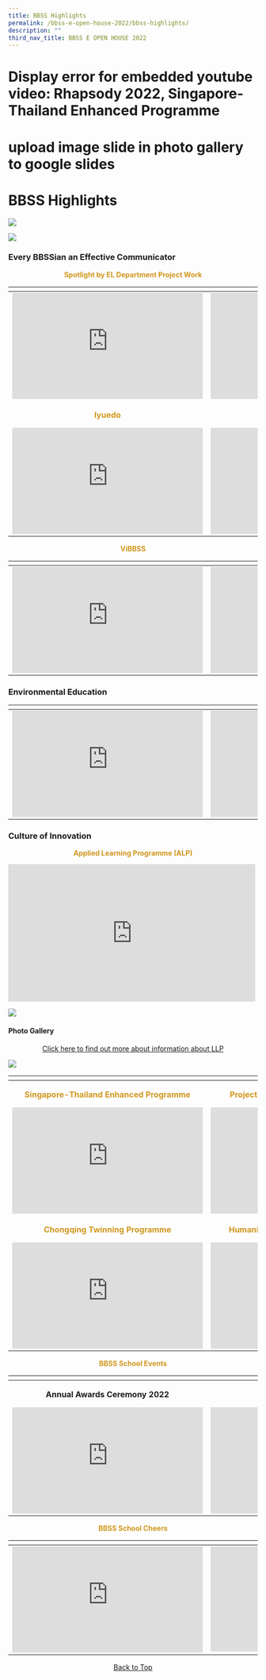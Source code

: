 ```yaml
---
title: BBSS Highlights
permalink: /bbss-e-open-house-2022/bbss-highlights/
description: ""
third_nav_title: BBSS E OPEN HOUSE 2022
---
```


# Display error for embedded youtube video: Rhapsody 2022, Singapore-Thailand Enhanced Programme


# upload image slide in photo gallery to google slides

<a id="top"></a>
# BBSS Highlights

![](/images/Bbss%20e%20open%20house%202022/3_BBSS%20Highligths.png)

![](/images/Bbss%20e%20open%20house%202022/growing-future-ready-bbsians.png)


### Every BBSSian an Effective Communicator

<p style="text-align: center; color: #cf961c"><b>Spotlight by EL Department Project Work</b></p>

<table>
<thead>
  <tr>
    <th></th>
    <th></th>
  </tr>
</thead>
<tbody>
  <tr>
    <td><iframe width="385" height="214" src="https://www.youtube.com/embed/Siypas9pBkQ" title="BBSS Effective Communication Project Work - Lower Sec" frameborder="0" allow="accelerometer; autoplay; clipboard-write; encrypted-media; gyroscope; picture-in-picture" allowfullscreen></iframe></td>
    <td><iframe width="385" height="214" src="https://www.youtube.com/embed/liwJuuJtzUI" title="BBSS Effective Communication Project Work - Upper Sec" frameborder="0" allow="accelerometer; autoplay; clipboard-write; encrypted-media; gyroscope; picture-in-picture" allowfullscreen></iframe></td>
  </tr>
  <tr>
    <td><p style="text-align: center; color: #cf961c"><b>Iyuedo</b></p><iframe width="385" height="214" src="https://www.youtube.com/embed/-rDuw2Y2D3c" title="BBSS Iyuedo" frameborder="0" allow="accelerometer; autoplay; clipboard-write; encrypted-media; gyroscope; picture-in-picture" allowfullscreen></iframe></td>
    <td><p style="text-align: center; color: #cf961c"><b>Echolites</b></p><iframe width="385" height="214" src="https://www.youtube.com/embed/VPHPBFhf6PA" title="BBSS Echoes Journey" frameborder="0" allow="accelerometer; autoplay; clipboard-write; encrypted-media; gyroscope; picture-in-picture" allowfullscreen></iframe></td>
  </tr>
</tbody>
</table>

<p style="text-align: center; color: #cf961c"><b>ViBBSS</b></p>

<table>
<thead>
  <tr>
    <th></th>
    <th></th>
  </tr>
</thead>
<tbody>
  <tr>
    <td><iframe width="385" height="214" src="https://www.youtube.com/embed/H0iSnOLgFIk" title="viBBSS 2021" frameborder="0" allow="accelerometer; autoplay; clipboard-write; encrypted-media; gyroscope; picture-in-picture" allowfullscreen></iframe></td>
    <td><iframe width="385" height="214" src="https://www.youtube.com/embed/rwRmThi6ORU" title="viBBSS Teachers' Day Dedication 2021" frameborder="0" allow="accelerometer; autoplay; clipboard-write; encrypted-media; gyroscope; picture-in-picture" allowfullscreen></iframe></td>
  </tr>
</tbody>
</table>

### Environmental Education

<table>
<thead>
  <tr>
    <th></th>
    <th></th>
  </tr>
</thead>
<tbody>
  <tr>
    <td><iframe width="385" height="214" src="https://www.youtube.com/embed/Ti2z8OlMPLc" title="BBSS Car Free Day 2022 Video" frameborder="0" allow="accelerometer; autoplay; clipboard-write; encrypted-media; gyroscope; picture-in-picture" allowfullscreen></iframe></td>
    <td><iframe width="385" height="214" src="https://www.youtube.com/embed/JKEf9H7TICA" title="BBSS Sustainability Trail Snippet Video" frameborder="0" allow="accelerometer; autoplay; clipboard-write; encrypted-media; gyroscope; picture-in-picture" allowfullscreen></iframe></td>
  </tr>
</tbody>
</table>

### Culture of Innovation

<p style="text-align: center; color: #cf961c"><b>  Applied Learning Programme (ALP)</b></p>

<iframe width="499" height="277" src="https://www.youtube.com/embed/kXSnyaAYs1I" title="BBSS Applied Learning Programme (ALP)" frameborder="0" allow="accelerometer; autoplay; clipboard-write; encrypted-media; gyroscope; picture-in-picture" allowfullscreen></iframe>


![](/images/Bbss%20e%20open%20house%202022/LLP-Liner.png)

#### Photo Gallery

<center><a href="/our-bbss-experience/Key-Programmes/learning-for-life-programme-llp/" target="_blank">Click here to find out more about information about LLP</a></center>

![](/images/Bbss%20e%20open%20house%202022/internationalisation-liner.png)


<table>
<thead>
  <tr>
    <th></th>
    <th></th>
  </tr>
</thead>
<tbody>
  <tr>
    <td><p style="text-align: center; color: #cf961c"><b>Singapore-Thailand Enhanced Programme</b></p><iframe width="385" height="214" src="https://www.youtube.com/embed/M-IxBxXhjM0" title="BBSS Singapore - Thailand Exchange Programme (STEP)" frameborder="0" allow="accelerometer; autoplay; clipboard-write; encrypted-media; gyroscope; picture-in-picture" allowfullscreen></iframe></td>
    <td><p style="text-align: center; color: #cf961c"><b>Project Heartwork V: Banten, Indonesia</b></p><iframe width="385" height="214" src="https://www.youtube.com/embed/z7UMHs7ZRsU" title="BBSS Project Heartwork V video" frameborder="0" allow="accelerometer; autoplay; clipboard-write; encrypted-media; gyroscope; picture-in-picture" allowfullscreen></iframe></td>
  </tr>
  <tr>
    <td><p style="text-align: center; color: #cf961c"><b>Chongqing Twinning Programme</b></p><iframe width="385" height="214" src="https://www.youtube.com/embed/pqo6yvSCp8k" title="BBSS Chongqing Twinning Programme" frameborder="0" allow="accelerometer; autoplay; clipboard-write; encrypted-media; gyroscope; picture-in-picture" allowfullscreen></iframe></td>
    <td><p style="text-align: center; color: #cf961c"><b> Humanities Department - Harbin, China</b></p><iframe width="385" height="214" src="https://www.youtube.com/embed/pqEPgrZ_Gk0" title="2019 Humanities Trip to Harbin" frameborder="0" allow="accelerometer; autoplay; clipboard-write; encrypted-media; gyroscope; picture-in-picture" allowfullscreen></iframe></td>
  </tr>
</tbody>
</table>

<p style="text-align: center; color: #cf961c"><b> BBSS School Events</b></p>

<table>
<thead>
  <tr>
    <th></th>
    <th></th>
  </tr>
</thead>
<tbody>
  <tr>
    <td><p style="text-align: center"><b>Annual Awards Ceremony 2022</b></p><iframe width="385" height="214" src="https://www.youtube.com/embed/lfxABIJx7ho" title="Bukit Batok Secondary School Annual Awards Ceremony (AAC) 2022" frameborder="0" allow="accelerometer; autoplay; clipboard-write; encrypted-media; gyroscope; picture-in-picture" allowfullscreen></iframe></td>
    <td><p style="text-align: center"><b>Rhapsody 2022</b></p><iframe width="385" height="214" src="https://www.youtube.com/embed/HTRDiCqbGBo" title="BBSS Rhapsody 2022" frameborder="0" allow="accelerometer; autoplay; clipboard-write; encrypted-media; gyroscope; picture-in-picture" allowfullscreen></iframe></td>
  </tr>
</tbody>
</table>

<p style="text-align: center; color: #cf961c"><b>BBSS School Cheers</b></p>

<table>
<thead>
  <tr>
    <th></th>
    <th></th>
  </tr>
</thead>
<tbody>
  <tr>
    <td><iframe width="385" height="214" src="https://www.youtube.com/embed/zxe7YDgxejo" title="BBSS CHEER 1" frameborder="0" allow="accelerometer; autoplay; clipboard-write; encrypted-media; gyroscope; picture-in-picture" allowfullscreen></iframe></td>
    <td><iframe width="381" height="211" src="https://www.youtube.com/embed/zcsdF-3-ED8" title="BBSS CHEER 2" frameborder="0" allow="accelerometer; autoplay; clipboard-write; encrypted-media; gyroscope; picture-in-picture" allowfullscreen></iframe></td>
  </tr>
</tbody>
</table>

<center><a href="#top">Back to Top</a></center>